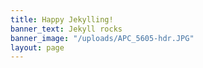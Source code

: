 ```yaml
---
title: Happy Jekylling!
banner_text: Jekyll rocks
banner_image: "/uploads/APC_5605-hdr.JPG"
layout: page
---
```


